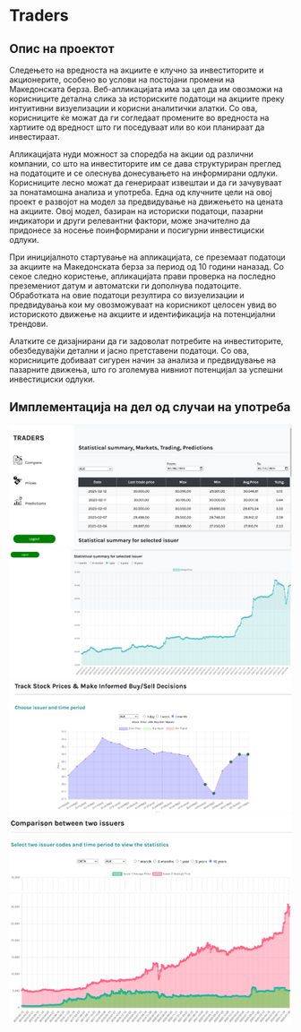 # Traders


## Опис на проектот

Следењето на вредноста на акциите е клучно за инвеститорите и акционерите, особено во услови на постојани промени на Македонската берза. Веб-апликацијата има за цел да им овозможи на корисниците детална слика за историските податоци на акциите преку интуитивни визуелизации и корисни аналитички алатки. Со ова, корисниците ќе можат да ги согледаат промените во вредноста на хартиите од вредност што ги поседуваат или во кои планираат да инвестираат.

Апликацијата нуди можност за споредба на акции од различни компании, со што на инвеститорите им се дава структуриран преглед на податоците и се олеснува донесувањето на информирани одлуки. Корисниците лесно можат да генерираат извештаи и да ги зачувуваат за понатамошна анализа и употреба.
Една од клучните цели на овој проект е развојот на модел за предвидување на движењето на цената на акциите. Овој модел, базиран на историски податоци, пазарни индикатори и други релевантни фактори, може значително да придонесе за носење поинформирани и посигурни инвестициски одлуки.

При иницијалното стартување на апликацијата, се преземаат податоци за акциите на Македонската берза за период од 10 години наназад. Со секое следно користење, апликацијата прави проверка на последно преземениот датум и автоматски ги дополнува податоците. Обработката на овие податоци резултира со визуелизации и предвидувања кои му овозможуваат на корисникот целосен увид во историското движење на акциите и идентификација на потенцијални трендови.

Алатките се дизајнирани да ги задоволат потребите на инвеститорите, обезбедувајќи детални и јасно претставени податоци. Со ова, корисниците добиваат сигурен начин за анализа и предвидување на пазарните движења, што го зголемува нивниот потенцијал за успешни инвестициски одлуки.
 
 

## Имплементација на дел од случаи на употреба   
  ![images/st1](https://github.com/marijagashoska/Traders/blob/main/images/st1.png)
  ![images/st2](https://github.com/marijagashoska/Traders/blob/main/images/st2.png)
  ![images/st3](https://github.com/marijagashoska/Traders/blob/main/images/st3.png)
  ![images/st4](https://github.com/marijagashoska/Traders/blob/main/images/st4.png)
  ![images/st5](https://github.com/marijagashoska/Traders/blob/main/images/st5.png)

